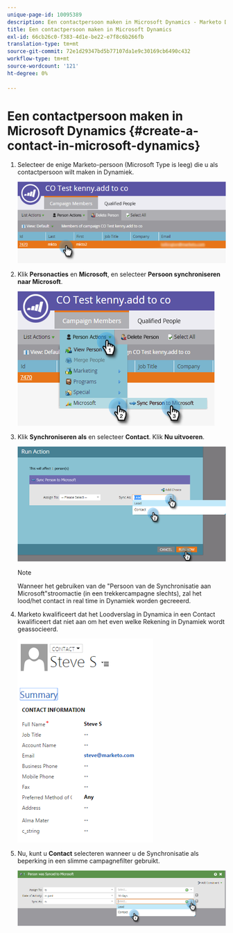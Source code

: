 ```yaml
---
unique-page-id: 10095389
description: Een contactpersoon maken in Microsoft Dynamics - Marketo Docs - Productdocumentatie
title: Een contactpersoon maken in Microsoft Dynamics
exl-id: 66cb26c0-f383-4d1e-be22-e7f8c6b266fb
translation-type: tm+mt
source-git-commit: 72e1d29347bd5b77107da1e9c30169cb6490c432
workflow-type: tm+mt
source-wordcount: '121'
ht-degree: 0%

---
```


# Een contactpersoon maken in Microsoft Dynamics {#create-a-contact-in-microsoft-dynamics}

1. Selecteer de enige Marketo-persoon (Microsoft Type is leeg) die u als contactpersoon wilt maken in Dynamiek.

   ![](assets/one.png)

1. Klik **Personacties** en **Microsoft**, en selecteer **Persoon synchroniseren naar Microsoft**.

   ![](assets/two.png)

1. Klik **Synchroniseren als** en selecteer **Contact**. Klik **Nu uitvoeren**.

   ![](assets/three.png)

   >[!NOTE]
   >
   >Wanneer het gebruiken van de &quot;Persoon van de Synchronisatie aan Microsoft&quot;stroomactie (in een trekkercampagne slechts), zal het lood/het contact in real time in Dynamiek worden gecreeerd.

1. Marketo kwalificeert dat het Loodverslag in Dynamica in een Contact kwalificeert dat niet aan om het even welke Rekening in Dynamiek wordt geassocieerd.

   ![](assets/image2015-10-23-9-3a43-3a33.png)

1. Nu, kunt u **Contact** selecteren wanneer u de Synchronisatie als beperking in een slimme campagnefilter gebruikt.

   ![](assets/five.png)
